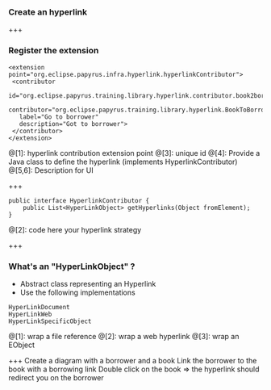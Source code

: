 ### Create an hyperlink

+++
### Register the extension

```
<extension point="org.eclipse.papyrus.infra.hyperlink.hyperlinkContributor">
 <contributor
   id="org.eclipse.papyrus.training.library.hyperlink.contributor.book2borrower"
   contributor="org.eclipse.papyrus.training.library.hyperlink.BookToBorrowerHyperlinkContributor"
   label="Go to borrower"
   description="Got to borrower">
 </contributor>
</extension>
```
@[1]: hyperlink contribution extension point
@[3]: unique id 
@[4]: Provide a Java class to define the hyperlink (implements HyperlinkContributor)
@[5,6]: Description for UI

+++

```
public interface HyperlinkContributor {
	public List<HyperLinkObject> getHyperlinks(Object fromElement);
}
```
@[2]: code here your hyperlink strategy

+++
### What's an "HyperLinkObject" ? 
* Abstract class representing an Hyperlink
* Use the following implementations
```
HyperLinkDocument
HyperLinkWeb
HyperLinkSpecificObject
```
@[1]: wrap a file reference
@[2]: wrap a web hyperlink
@[3]: wrap an EObject


+++
Create a diagram with a borrower and a book Link the borrower to the book with a borrowing link Double click on the book
=> the hyperlink should redirect you on the borrower
